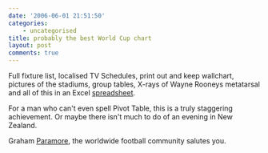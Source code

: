 ```yaml
---
date: '2006-06-01 21:51:50'
categories:
    - uncategorised
title: probably the best World Cup chart
layout: post
comments: true
---
```


Full fixture list, localised TV Schedules, print out and keep wallchart,
pictures of the stadiums, group tables, X-rays of Wayne Rooneys
metatarsal and all of this in an Excel
[spreadsheet](http://parry.co.nz/downloads.html).

For a man who can't even spell Pivot Table, this is a truly staggering
achievement. Or maybe there isn't much to do of an evening in New
Zealand.

Graham [Paramore](http://parry.co.nz/), the worldwide football community
salutes you.
